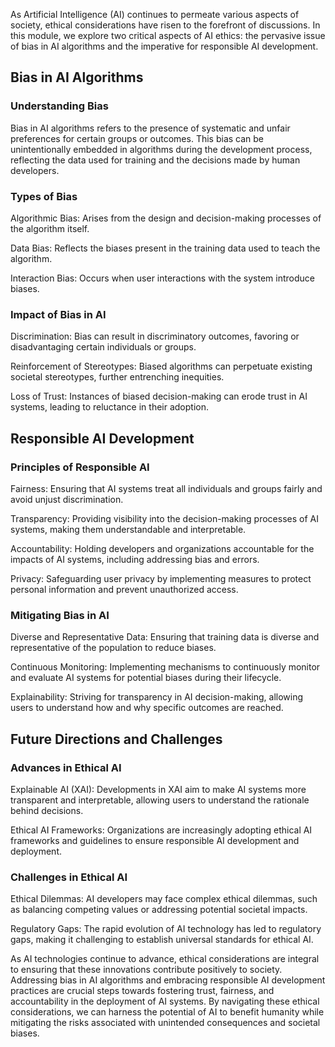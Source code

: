 As Artificial Intelligence (AI) continues to permeate various aspects of society, ethical considerations have risen to the forefront of discussions. In this module, we explore two critical aspects of AI ethics: the pervasive issue of bias in AI algorithms and the imperative for responsible AI development.

## Bias in AI Algorithms

### Understanding Bias

Bias in AI algorithms refers to the presence of systematic and unfair preferences for certain groups or outcomes. This bias can be unintentionally embedded in algorithms during the development process, reflecting the data used for training and the decisions made by human developers.

### Types of Bias

Algorithmic Bias: Arises from the design and decision-making processes of the algorithm itself.

Data Bias: Reflects the biases present in the training data used to teach the algorithm.

Interaction Bias: Occurs when user interactions with the system introduce biases.

### Impact of Bias in AI

Discrimination: Bias can result in discriminatory outcomes, favoring or disadvantaging certain individuals or groups.

Reinforcement of Stereotypes: Biased algorithms can perpetuate existing societal stereotypes, further entrenching inequities.

Loss of Trust: Instances of biased decision-making can erode trust in AI systems, leading to reluctance in their adoption.

## Responsible AI Development

### Principles of Responsible AI

Fairness: Ensuring that AI systems treat all individuals and groups fairly and avoid unjust discrimination.

Transparency: Providing visibility into the decision-making processes of AI systems, making them understandable and interpretable.

Accountability: Holding developers and organizations accountable for the impacts of AI systems, including addressing bias and errors.

Privacy: Safeguarding user privacy by implementing measures to protect personal information and prevent unauthorized access.

### Mitigating Bias in AI

Diverse and Representative Data: Ensuring that training data is diverse and representative of the population to reduce biases.

Continuous Monitoring: Implementing mechanisms to continuously monitor and evaluate AI systems for potential biases during their lifecycle.

Explainability: Striving for transparency in AI decision-making, allowing users to understand how and why specific outcomes are reached.

## Future Directions and Challenges

### Advances in Ethical AI

Explainable AI (XAI): Developments in XAI aim to make AI systems more transparent and interpretable, allowing users to understand the rationale behind decisions.

Ethical AI Frameworks: Organizations are increasingly adopting ethical AI frameworks and guidelines to ensure responsible AI development and deployment.

### Challenges in Ethical AI

Ethical Dilemmas: AI developers may face complex ethical dilemmas, such as balancing competing values or addressing potential societal impacts.

Regulatory Gaps: The rapid evolution of AI technology has led to regulatory gaps, making it challenging to establish universal standards for ethical AI.

As AI technologies continue to advance, ethical considerations are integral to ensuring that these innovations contribute positively to society. Addressing bias in AI algorithms and embracing responsible AI development practices are crucial steps towards fostering trust, fairness, and accountability in the deployment of AI systems. By navigating these ethical considerations, we can harness the potential of AI to benefit humanity while mitigating the risks associated with unintended consequences and societal biases.